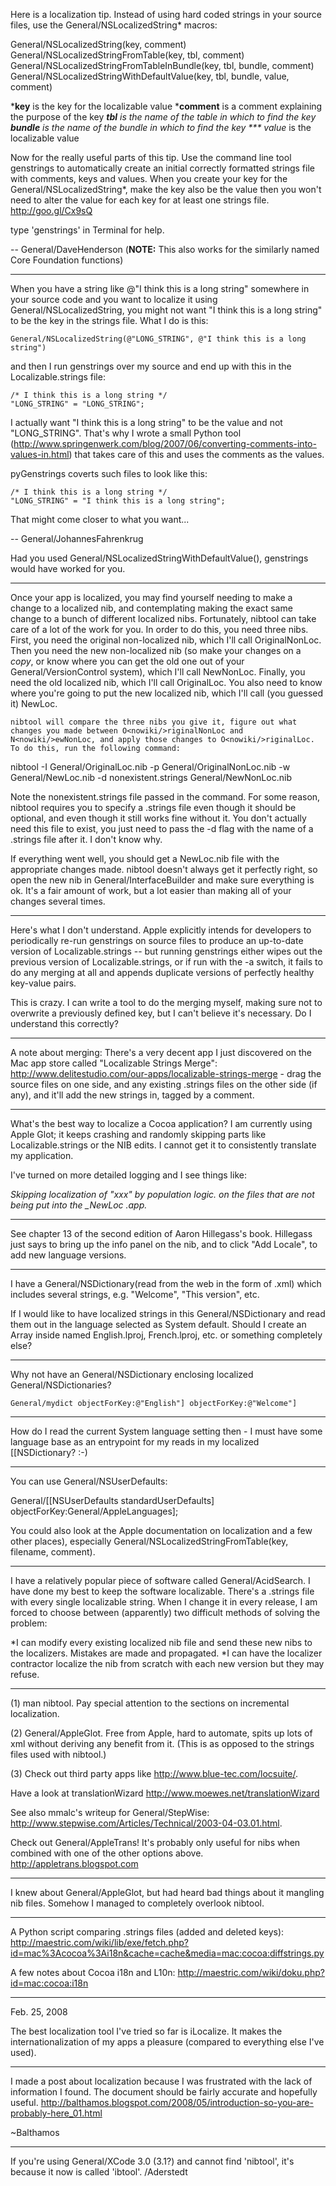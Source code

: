 

Here is a localization tip. Instead of using hard coded strings in your source files, use the General/NSLocalizedString* macros: 
 
    
General/NSLocalizedString(key, comment)
General/NSLocalizedStringFromTable(key, tbl, comment)
General/NSLocalizedStringFromTableInBundle(key, tbl, bundle, comment)
General/NSLocalizedStringWithDefaultValue(key, tbl, bundle, value, comment)



***key** is the key for the localizable value
***comment** is a comment explaining the purpose of the key
***tbl** is the name of the table in which to find the key
***bundle** is the name of the bundle in which to find the key
*** value** is the localizable value


Now for the really useful parts of this tip. Use the command line tool genstrings to automatically create an initial correctly formatted strings file with comments, keys and values. When you create your key for the General/NSLocalizedString*, make the key also be the value then you won't need to alter the value for each key for at least one strings file. http://goo.gl/Cx9sQ

type 'genstrings' in Terminal for help.

-- General/DaveHenderson (**NOTE:** This also works for the similarly named Core Foundation functions)

----
When you have a string like @"I think this is a long string" somewhere in your source code and you want to localize it using General/NSLocalizedString, you might not want "I think this is a long string" to be the key in the strings file. What I do is this:
    
    General/NSLocalizedString(@"LONG_STRING", @"I think this is a long string") 

and then I run genstrings over my source and end up with this in the Localizable.strings file:
    
    /* I think this is a long string */
    "LONG_STRING" = "LONG_STRING";

I actually want "I think this is a long string" to be the value and not "LONG_STRING". That's why I wrote a small Python tool (http://www.springenwerk.com/blog/2007/06/converting-comments-into-values-in.html) that takes care of this and uses the comments as the values.

pyGenstrings coverts such files to look like this:
    
    /* I think this is a long string */
    "LONG_STRING" = "I think this is a long string";

That might come closer to what you want...

-- General/JohannesFahrenkrug

Had you used General/NSLocalizedStringWithDefaultValue(), genstrings would have worked for you.

----

Once your app is localized, you may find yourself needing to make a change to a localized nib, and contemplating making the exact same change to a bunch of different localized nibs. Fortunately,     nibtool can take care of a lot of the work for you. In order to do this, you need three nibs. First, you need the original non-localized nib, which I'll call O<nowiki/>riginalNonLoc. Then you need the new non-localized nib (so make your changes on a *copy*, or know where you can get the old one out of your General/VersionControl system), which I'll call N<nowiki/>ewNonLoc. Finally, you need the old localized nib, which I'll call O<nowiki/>riginalLoc. You also need to know where you're going to put the new localized nib, which I'll call (you guessed it) N<nowiki/>ewLoc.

    nibtool will compare the three nibs you give it, figure out what changes you made between O<nowiki/>riginalNonLoc and N<nowiki/>ewNonLoc, and apply those changes to O<nowiki/>riginalLoc. To do this, run the following command:

    
nibtool -I General/OriginalLoc.nib -p General/OriginalNonLoc.nib -w General/NewLoc.nib -d nonexistent.strings General/NewNonLoc.nib


Note the     nonexistent.strings file passed in the command. For some reason,     nibtool requires you to specify a .strings file even though it should be optional, and even though it still works fine without it. You don't actually need this file to exist, you just need to pass the     -d flag with the name of a .strings file after it. I don't know why.

If everything went well, you should get a N<nowiki/>ewLoc.nib file with the appropriate changes made.     nibtool doesn't always get it perfectly right, so open the new nib in General/InterfaceBuilder and make sure everything is ok. It's a fair amount of work, but a lot easier than making all of your changes several times.

----

Here's what I don't understand. Apple explicitly intends for developers to periodically re-run genstrings on source files to produce an up-to-date version of Localizable.strings -- but running genstrings either wipes out the previous version of Localizable.strings, or if run with the -a switch, it fails to do any merging at all and appends duplicate versions of perfectly healthy key-value pairs. 

This is crazy. I can write a tool to do the merging myself, making sure not to overwrite a previously defined key, but I can't believe it's necessary. Do I understand this correctly?

----

A note about merging: There's a very decent app I just discovered on the Mac app store called "Localizable Strings Merge": http://www.delitestudio.com/our-apps/localizable-strings-merge - drag the source files on one side, and any existing .strings files on the other side (if any), and it'll add the new strings in, tagged by a comment.

----

What's the best way to localize a Cocoa application? I am currently  using Apple Glot; it keeps crashing and randomly skipping parts like Localizable.strings or the NIB edits. I cannot get it to consistently translate my application.

I've turned on more detailed logging and I see things like:

*Skipping localization of "xxx" by population logic. on the files that are not being put into the _NewLoc .app.*

----

See chapter 13 of the second edition of Aaron Hillegass's book. Hillegass just says to bring up the info panel on the nib, and to click "Add Locale", to add new language versions.

----

I have a General/NSDictionary(read from the web in the form of <file>.xml) which includes several strings, e.g. "Welcome", "This version", etc.

If I would like to have localized strings in this General/NSDictionary and read them out in the language selected as System default.
Should I create an Array inside named English.lproj, French.lproj, etc. or something completely else?

----

Why not have an General/NSDictionary enclosing localized General/NSDictionaries?

    General/mydict objectForKey:@"English"] objectForKey:@"Welcome"]

----

How do I read the current System language setting then - I must have some language base as an entrypoint for my reads in my localized [[NSDictionary? :-)

----

You can use General/NSUserDefaults:

    
General/[[NSUserDefaults standardUserDefaults] objectForKey:General/AppleLanguages];


You could also look at the Apple documentation on localization and a few other places), especially General/NSLocalizedStringFromTable(key, filename, comment).

----

I have a relatively popular piece of software called General/AcidSearch. I have done my best to keep the software localizable. There's a .strings file with every single localizable string. When I change it in every release, I am forced to choose between (apparently) two difficult methods of solving the problem:

*I can modify every existing localized nib file and send these new nibs to the localizers. Mistakes are made and propagated.
*I can have the localizer contractor localize the nib from scratch with each new version but they may refuse.

----

(1) man nibtool.  Pay special attention to the sections on incremental localization.

(2) General/AppleGlot.  Free from Apple, hard to automate, spits up lots of xml without deriving any benefit from it. (This is as opposed to the strings files used with nibtool.)

(3) Check out third party apps like http://www.blue-tec.com/locsuite/.

Have a look at translationWizard http://www.moewes.net/translationWizard

See also mmalc's writeup for General/StepWise: http://www.stepwise.com/Articles/Technical/2003-04-03.01.html.

Check out General/AppleTrans!  It's probably only useful for nibs when combined with one of the other options above.  http://appletrans.blogspot.com

----

I knew about General/AppleGlot, but had heard bad things about it mangling nib files. Somehow I managed to completely overlook nibtool.

----

A Python script comparing .strings files (added and deleted keys):
http://maestric.com/wiki/lib/exe/fetch.php?id=mac%3Acocoa%3Ai18n&cache=cache&media=mac:cocoa:diffstrings.py

A few notes about Cocoa i18n and L10n:
http://maestric.com/wiki/doku.php?id=mac:cocoa:i18n

----
Feb. 25, 2008

The best localization tool I've tried so far is iLocalize. It makes the internationalization of my apps a pleasure (compared to everything else I've used). 

----

I made a post about localization because I was frustrated with the lack of information I found. The document should be fairly accurate and hopefully useful.
http://balthamos.blogspot.com/2008/05/introduction-so-you-are-probably-here_01.html

~Balthamos

----

If you're using General/XCode 3.0 (3.1?) and cannot find 'nibtool', it's because it now is called 'ibtool'.
/Aderstedt